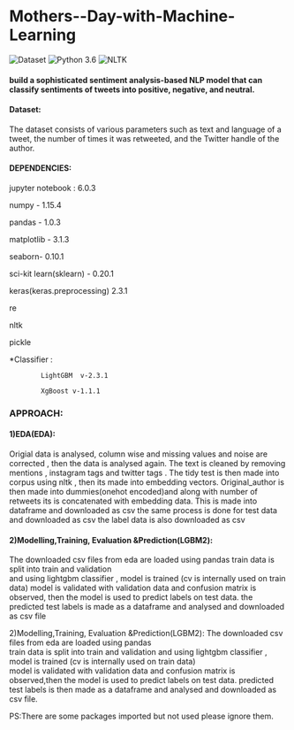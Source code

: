 # Mothers--Day-with-Machine-Learning

![Dataset](https://img.shields.io/badge/Dataset-HackerEarth-blue.svg) ![Python 3.6](https://img.shields.io/badge/Python-3.6-brightgreen.svg) ![NLTK](https://img.shields.io/badge/Library-LightGBM_Xgboost-orange.svg)

#### build a sophisticated sentiment analysis-based NLP model that can classify sentiments of tweets into positive, negative, and neutral.

#### Dataset:
The dataset consists of various parameters such as text and language of a tweet, the number of times it was retweeted, and the Twitter handle of the author.

#### DEPENDENCIES:	

jupyter notebook : 6.0.3

numpy - 1.15.4   

pandas - 1.0.3   

matplotlib - 3.1.3  	

seaborn- 0.10.1  

sci-kit learn(sklearn) - 0.20.1    	

keras(keras.preprocessing) 2.3.1         

re            

nltk    	

pickle	

*Classifier :  
			
			LightGBM  v-2.3.1
			
			XgBoost v-1.1.1

### APPROACH:

#### 1)EDA(EDA):
Origial data is analysed, column wise and missing values and noise are corrected , then the data is analysed again.
The text is cleaned by removing mentions , instagram tags and twitter tags .
The tidy test is then made into corpus using nltk , then its made into embedding vectors.
Original_author is then made into dummies(onehot encoded)and along with number of retweets its is concatenated with embedding data.
This is made into dataframe and downloaded as csv
the same process is done for test data and downloaded as csv
the label data is also downloaded as csv 


#### 2)Modelling,Training, Evaluation &Prediction(LGBM2):
The downloaded csv files from eda are loaded using pandas
train data is split into train and validation  
and using lightgbm classifier , model is trained (cv is internally used on train data)
model is validated with validation data and confusion matrix is observed,
then the model is used to predict labels on test data.
the predicted test labels is made as a dataframe and analysed and downloaded as csv file

2)Modelling,Training, Evaluation &Prediction(LGBM2):
The downloaded csv files from eda are loaded using pandas								
train data is split into train and validation  and using lightgbm classifier , model is trained (cv is internally used on train data)						
model is validated with validation data and confusion matrix is observed,then the model is used to predict labels on test data.
predicted test labels is  then made as a dataframe and analysed and downloaded as csv file.


PS:There are some packages imported but not used please ignore them.
